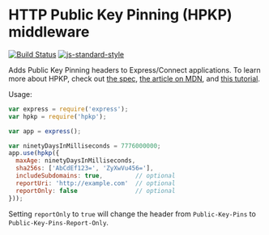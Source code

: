 HTTP Public Key Pinning (HPKP) middleware
=========================================
[![Build Status](https://travis-ci.org/helmetjs/hpkp.svg?branch=master)](https://travis-ci.org/helmetjs/hpkp)
[![js-standard-style](https://img.shields.io/badge/code%20style-standard-brightgreen.svg)](http://standardjs.com/)

Adds Public Key Pinning headers to Express/Connect applications. To learn more about HPKP, check out [the spec](https://tools.ietf.org/html/rfc7469), [the article on MDN](https://developer.mozilla.org/en-US/docs/Web/Security/Public_Key_Pinning), and [this tutorial](https://timtaubert.de/blog/2014/10/http-public-key-pinning-explained/).

Usage:

```js
var express = require('express');
var hpkp = require('hpkp');

var app = express();

var ninetyDaysInMilliseconds = 7776000000;
app.use(hpkp({
  maxAge: ninetyDaysInMilliseconds,
  sha256s: ['AbCdEf123=', 'ZyXwVu456='],
  includeSubdomains: true,         // optional
  reportUri: 'http://example.com'  // optional
  reportOnly: false                // optional
}));
```

Setting `reportOnly` to `true` will change the header from `Public-Key-Pins` to `Public-Key-Pins-Report-Only`.
